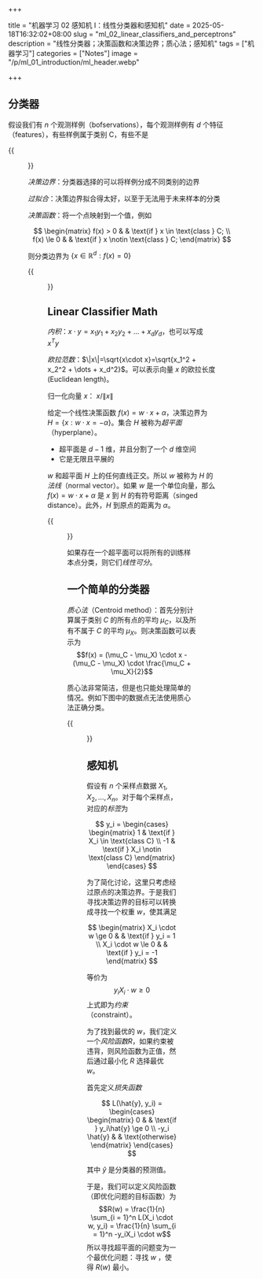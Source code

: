 +++

title = "机器学习 02 感知机 I：线性分类器和感知机"
date = 2025-05-18T16:32:02+08:00
slug = "ml_02_linear_classifiers_and_perceptrons"
description = "线性分类器；决策函数和决策边界；质心法；感知机"
tags = ["机器学习"]
categories = ["Notes"]
image = "/p/ml_01_introduction/ml_header.webp"

+++

## 分类器

假设我们有 $n$ 个观测样例（bofservations），每个观测样例有 $d$ 个特征（features），有些样例属于类别 C，有些不是

{{<figure src="decision_boudaries.webp" title="不同的决策边界" width=800 >}}

<!-- ![决策边界](decision_boudaries.webp) -->

_决策边界_：分类器选择的可以将样例分成不同类别的边界

_过拟合_：决策边界拟合得太好，以至于无法用于未来样本的分类

_决策函数_：将一个点映射到一个值，例如

$$
\begin{matrix}
f(x) > 0 & & \text{if } x \in \text{class } C; \\
f(x) \le 0 & & \text{if } x \notin \text{class } C;
\end{matrix}
$$

则分类边界为 $\{x\in \mathbb{R}^{d}: f(x)=0\}$

{{<figure src="dc_2.webp" title="分类边界" width=400 >}}

## Linear Classifier Math

_内积_：$x\cdot y = x_1y_1+x_2y_2+\dots + x_dy_d$，也可以写成 $x^Ty$

_欧拉范数_：$\|x\|=\sqrt{x\cdot x}=\sqrt{x_1^2 + x_2^2 + \dots + x_d^2}$。可以表示向量 $x$ 的欧拉长度 (Euclidean length)。

归一化向量 $x$： ${x}/{\|x\|}$

给定一个线性决策函数 $f(x) = w \cdot x + \alpha$，决策边界为 $H = \{x: w \cdot x = -\alpha\}$。集合 $H$ 被称为*超平面*（hyperplane）。

- 超平面是 $d-1$ 维，并且分割了一个 $d$ 维空间
- 它是无限且平展的

$w$ 和超平面 $H$ 上的任何直线正交。所以 $w$ 被称为 $H$ 的*法线*（normal vector）。如果 $w$ 是一个单位向量，那么 $f(x) = w \cdot x + \alpha$ 是 $x$ 到 $H$ 的有符号距离（singed distance）。此外，$H$ 到原点的距离为 $\alpha$。

{{<figure src="normal_vector.webp" title="平面的法线" width=400 >}}

如果存在一个超平面可以将所有的训练样本点分类，则它们*线性可分*。

## 一个简单的分类器

_质心法_（Centroid method）：首先分别计算属于类别 $C$ 的所有点的平均 $\mu_C$，以及所有不属于 $C$ 的平均 $\mu_X$。则决策函数可以表示为
$$f(x) = (\mu_C - \mu_X) \cdot x - (\mu_C - \mu_X) \cdot \frac{\mu_C + \mu_X}{2}$$

质心法非常简洁，但是也只能处理简单的情况。例如下图中的数据点无法使用质心法正确分类。

{{<figure src="centorid_method.webp" title="质心法失效的情况" width=400 >}}

## 感知机

假设有 $n$ 个采样点数据 $X_1, X_2,\dots,X_n$。对于每个采样点，对应的*标签*为

$$
y_i = \begin{cases}
\begin{matrix}
1 & \text{if } X_i \in \text{class C} \\
-1 & \text{if } X_i \notin \text{class C}
\end{matrix}
\end{cases}
$$

为了简化讨论，这里只考虑经过原点的决策边界。于是我们寻找决策边界的目标可以转换成寻找一个权重 $w$，使其满足

$$
\begin{matrix}
X_i \cdot w \ge 0 & & \text{if } y_i = 1 \\
X_i \cdot w \le 0 & & \text{if } y_i = -1
\end{matrix}
$$

等价为
$$y_iX_i\cdot w \ge 0$$
上式即为*约束*（constraint）。

为了找到最优的 $w$，我们定义一个*风险函数*$R$，如果约束被违背，则风险函数为正值，然后通过最小化 $R$ 选择最优 $w$。

首先定义*损失函数*

$$
L(\hat{y}, y_i) = \begin{cases}
\begin{matrix}
0 & & \text{if } y_i\hat{y} \ge 0 \\
-y_i \hat{y} & & \text{otherwise}
\end{matrix}
\end{cases}
$$

其中 $\hat{y}$ 是分类器的预测值。

于是，我们可以定义风险函数（即优化问题的目标函数）为
$$R(w) = \frac{1}{n} \sum_{i = 1}^n L(X_i \cdot w, y_i) = \frac{1}{n} \sum_{i = 1}^n -y_iX_i \cdot w$$
所以寻找超平面的问题变为一个最优化问题：寻找 $w$ ，使得 $R(w)$ 最小。
